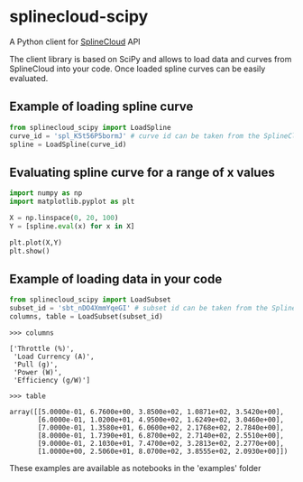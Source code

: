 # splinecloud-scipy

A Python client for [SplineCloud](https://splinecloud.com/) API

The client library is based on SciPy and allows to load data and curves from SplineCloud into your code. Once loaded spline curves can be easily evaluated.

## Example of loading spline curve

```python
from splinecloud_scipy import LoadSpline
curve_id = 'spl_K5t56P5bormJ' # curve id can be taken from the SplineCloud
spline = LoadSpline(curve_id)
```

## Evaluating spline curve for a range of x values

```python
import numpy as np
import matplotlib.pyplot as plt

X = np.linspace(0, 20, 100)
Y = [spline.eval(x) for x in X]

plt.plot(X,Y)
plt.show()
```

## Example of loading data in your code

```python
from splinecloud_scipy import LoadSubset
subset_id = 'sbt_nDO4XmmYqeGI' # subset id can be taken from the SplineCloud
columns, table = LoadSubset(subset_id)
```

```
>>> columns

['Throttle (%)',
 'Load Currency (A)',
 'Pull (g)',
 'Power (W)',
 'Efficiency (g/W)']
```

```
>>> table

array([[5.0000e-01, 6.7600e+00, 3.8500e+02, 1.0871e+02, 3.5420e+00],
       [6.0000e-01, 1.0200e+01, 4.9500e+02, 1.6249e+02, 3.0460e+00],
       [7.0000e-01, 1.3580e+01, 6.0600e+02, 2.1768e+02, 2.7840e+00],
       [8.0000e-01, 1.7390e+01, 6.8700e+02, 2.7140e+02, 2.5510e+00],
       [9.0000e-01, 2.1030e+01, 7.4700e+02, 3.2813e+02, 2.2770e+00],
       [1.0000e+00, 2.5060e+01, 8.0700e+02, 3.8555e+02, 2.0930e+00]])
```

These examples are available as notebooks in the 'examples' folder